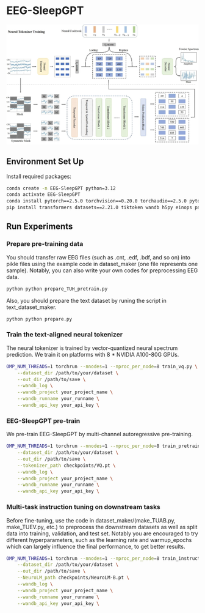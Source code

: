 # EEG-SleepGPT


![EEG-SleepGpt](image/EEG-SleepGpt.png)



## Environment Set Up

Install required packages:
```bash
conda create -n EEG-SleepGPT python=3.12
conda activate EEG-SleepGPT 
conda install pytorch==2.5.0 torchvision==0.20.0 torchaudio==2.5.0 pytorch-cuda=12.4 -c pytorch -c nvidia
pip install transformers datasets==2.21.0 tiktoken wandb h5py einops pandas scikit-learn
```
## Run Experiments
### Prepare pre-training data
You should transfer raw EEG files (such as .cnt, .edf, .bdf, and so on) into pikle files using the example code in dataset_maker (one file represents one sample). Notably, you can also write your own codes for preprocessing EEG data. 
```bash
python python prepare_TUH_pretrain.py
```
Also, you should prepare the text dataset by runing the script in text_dataset_maker.
```bash
python python prepare.py
```
### Train the text-aligned neural tokenizer
The neural tokenizer is trained by vector-quantized neural spectrum prediction. We train it on platforms with 8 * NVIDIA A100-80G GPUs.
```bash
OMP_NUM_THREADS=1 torchrun --nnodes=1 --nproc_per_node=8 train_vq.py \
    --dataset_dir /path/to/your/dataset \
    --out_dir /path/to/save \
    --wandb_log \
    --wandb_project your_project_name \
    --wandb_runname your_runname \
    --wandb_api_key your_api_key \
```
### EEG-SleepGPT pre-train
We pre-train EEG-SleepGPT by multi-channel autoregressive pre-training.
```bash
OMP_NUM_THREADS=1 torchrun --nnodes=1 --nproc_per_node=8 train_pretrain.py \
    --dataset_dir /path/to/your/dataset \
    --out_dir /path/to/save \
    --tokenizer_path checkpoints/VQ.pt \
    --wandb_log \
    --wandb_project your_project_name \
    --wandb_runname your_runname \
    --wandb_api_key your_api_key \
```
### Multi-task instruction tuning on downstream tasks
Before fine-tuning, use the code in dataset_maker/(make_TUAB.py, make_TUEV.py, etc.) to preprocess the downstream datasets as well as split data into training, validation, and test set. Notably you are encouraged to try different hyperparameters, such as the learning rate and warmup_epochs which can largely influence the final performance, to get better results.
```bash
OMP_NUM_THREADS=1 torchrun --nnodes=1 --nproc_per_node=8 train_instruction.py \
    --dataset_dir /path/to/your/dataset \
    --out_dir /path/to/save \
    --NeuroLM_path checkpoints/NeuroLM-B.pt \
    --wandb_log \
    --wandb_project your_project_name \
    --wandb_runname your_runname \
    --wandb_api_key your_api_key \
```

